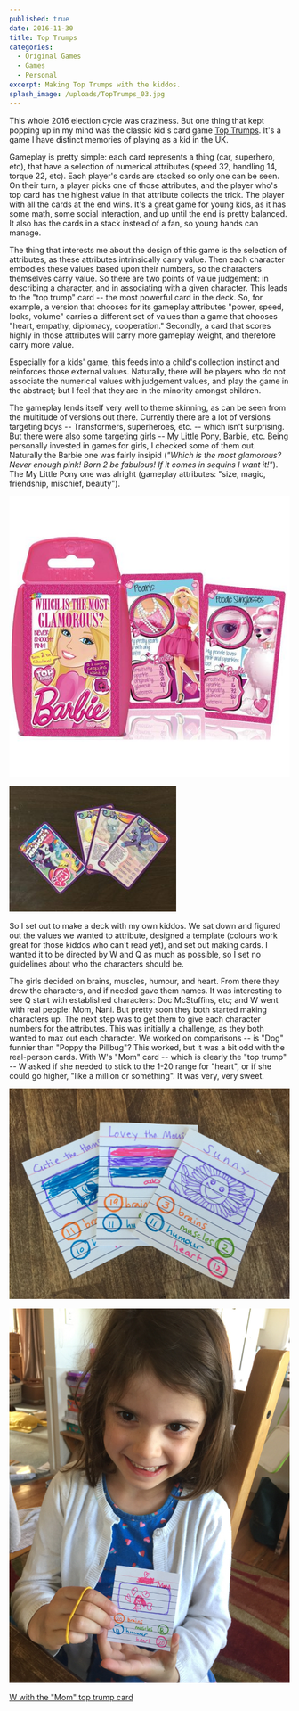 ```yaml
---
published: true
date: 2016-11-30
title: Top Trumps
categories:
  - Original Games
  - Games
  - Personal
excerpt: Making Top Trumps with the kiddos.
splash_image: /uploads/TopTrumps_03.jpg
---
```

This whole 2016 election cycle was craziness. But one thing that kept popping up in my mind was the classic kid's card game [Top Trumps](https://en.wikipedia.org/wiki/Top_Trumps). It's a game I have distinct memories of playing as a kid in the UK.

<p style="text-align: start">Gameplay is pretty simple: each card represents a thing (car, superhero, etc), that have a selection of numerical attributes (speed 32, handling 14, torque 22, etc). Each player's cards are stacked so only one can be seen. On their turn, a player picks one of those attributes, and the player who's top card has the highest value in that attribute collects the trick. The player with all the cards at the end wins. It's a great game for young kids, as it has some math, some social interaction, and up until the end is pretty balanced. It also has the cards in a stack instead of a fan, so young hands can manage.</p><p style="text-align: start">The thing that interests me about the design of this game&nbsp;is the selection of attributes, as these attributes intrinsically carry value. Then each character embodies these values based upon their numbers, so the characters themselves carry value. So there are two points of value judgement: in describing a character, and in associating with a given character. This leads to the "top trump" card -- the most powerful card in the deck. So, for example, a version that chooses for its gameplay attributes "power, speed, looks, volume" carries a different set of values than a game that chooses "heart, empathy, diplomacy, cooperation." Secondly, a card that scores highly in those attributes will carry more gameplay weight, and therefore carry more value.</p><p style="text-align: start">Especially for a kids' game, this feeds into a child's collection instinct and reinforces those external values. Naturally, there will be players who do not associate the numerical values with judgement values, and play the game in the abstract; but I feel that they are in the minority amongst children.</p><p style="text-align: start">The gameplay lends itself very well to theme skinning, as can be seen from the multitude of versions out there. Currently there are a lot of versions targeting boys -- Transformers, superheroes, etc. -- which isn't surprising. But there were also some targeting girls -- My Little Pony, Barbie, etc. Being personally invested in games for girls, I checked some of them out. Naturally the Barbie one was fairly insipid (<em>"Which is the most glamorous? Never enough pink! Born 2 be fabulous! If it comes in sequins I want it!"</em>). The My Little Pony one was alright (gameplay attributes: "size, magic, friendship, mischief, beauty").</p>

<img src="https://www.lucashaley.com/media/posts/145/top-trumps-barbie-1.jpg" alt="top-trumps-barbie-1" class="i-amphtml-fill-content i-amphtml-replaced-content i-amphtml-ghost" style="box-sizing: content-box; margin: auto; padding: 0px !important; display: block; height: 0px; max-height: 100%; max-width: 100%; min-height: 100%; min-width: 100%; width: 0px; border: none !important; visibility: hidden !important; position: absolute; inset: 0px;">

[<img src="https://www.lucashaley.com/media/posts/145/img_0304-e1480547077284-300x225.jpg" class="i-amphtml-fill-content i-amphtml-replaced-content i-amphtml-ghost" style="box-sizing: content-box; margin: auto; padding: 0px !important; display: block; height: 0px; max-height: 100%; max-width: 100%; min-height: 100%; min-width: 100%; width: 0px; border: none !important; visibility: hidden !important; position: absolute; inset: 0px;">](http://www.lucashaley.com/wp-content/uploads/2016/11/img_0304.jpg)![](/uploads/TopTrumps_05.jpg)

![](/uploads/TopTrumps_04.jpg)

<p style="text-align: start">So I set out to make a deck with my own kiddos. We sat down and figured out the values we wanted to attribute, designed a template (colours work great for those kiddos who can't read yet), and set out making cards. I wanted it to be directed by W and Q as much as possible, so I set no guidelines about who the characters should be.</p><p style="text-align: start">The girls decided on brains, muscles, humour, and heart. From there they drew the characters, and if needed gave them names. It was interesting to see Q start with established characters:&nbsp;Doc McStuffins, etc;&nbsp;and W went with real people: Mom, Nani. But pretty soon they both started making characters up. The next step was to get them to give each character numbers for the attributes. This was initially a challenge, as they both wanted to max out each character. We worked on comparisons -- is "Dog" funnier than "Poppy the Pillbug"? This worked, but it was a bit odd with the real-person cards. With W's "Mom" card -- which is clearly the "top trump" -- W asked if she needed to stick to the 1-20 range for "heart", or if she could go higher, "like a million or something". It was very, very sweet.</p>

[<img src="https://www.lucashaley.com/media/posts/145/img_0247.jpg" alt="" class="i-amphtml-fill-content i-amphtml-replaced-content i-amphtml-ghost" style="box-sizing: content-box; margin: auto; padding: 0px !important; display: block; height: 0px; max-height: 100%; max-width: 100%; min-height: 100%; min-width: 100%; width: 0px; border: none !important; visibility: hidden !important; position: absolute; inset: 0px;">](http://www.lucashaley.com/wp-content/uploads/2016/11/img_0247.jpg)![](/uploads/TopTrumps_01.jpg)

![](/uploads/TopTrumps_02.jpg)

[W with the "Mom" top trump card](http://www.lucashaley.com/wp-content/uploads/2016/11/img_0245-2.jpg)